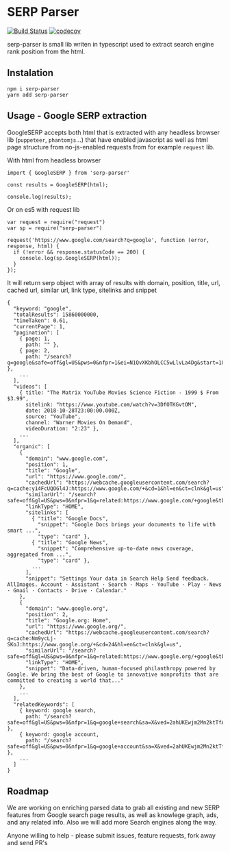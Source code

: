 # SERP Parser

[![Build Status](https://travis-ci.org/zlurad/serp-parser.svg?branch=master)](https://travis-ci.org/zlurad/serp-parser) [![codecov](https://codecov.io/gh/zlurad/serp-parser/branch/master/graph/badge.svg)](https://codecov.io/gh/zlurad/serp-parser)

serp-parser is small lib writen in typescript used to extract search engine rank position from the html.

## Instalation

```
npm i serp-parser
yarn add serp-parser
```

## Usage - Google SERP extraction

GoogleSERP accepts both html that is extracted with any headless browser lib (`puppeteer`, `phantomjs`...) that have enabled javascript as well as html page structure from no-js-enabled requests from for example `request` lib.

With html from headless browser

```
import { GoogleSERP } from 'serp-parser'

const results = GoogleSERP(html);

console.log(results);
```

Or on es5 with request lib

```
var request = require("request")
var sp = require("serp-parser")

request('https://www.google.com/search?q=google', function (error, response, html) {
  if (!error && response.statusCode == 200) {
    console.log(sp.GoogleSERP(html));
  }
});
```

It will return serp object with array of results with domain, position, title, url, cached url, similar url, link type, sitelinks and snippet

```
{
  "keyword: "google",
  "totalResults": 15860000000,
  "timeTaken": 0.61,
  "currentPage": 1,
  "pagination": [
    { page: 1,
      path: "" },
    { page: 2,
      path: "/search?q=google&safe=off&gl=US&pws=0&nfpr=1&ei=N1QvXKbhOLCC5wLlvLa4Dg&start=10&sa=N&ved=0ahUKEwjm2Mn2ktTfAhUwwVkKHWWeDecQ8tMDCOwB" },
    ...
  ],
  "videos": [
    { title: "The Matrix YouTube Movies Science Fiction - 1999 $ From $3.99",
      sitelink: "https://www.youtube.com/watch?v=3DfOTKGvtOM",
      date: 2018-10-28T23:00:00.000Z,
      source: "YouTube",
      channel: "Warner Movies On Demand",
      videoDuration: "2:23" },
    ...
  ],
  "organic": [
    {
      "domain": "www.google.com",
      "position": 1,
      "title": "Google",
      "url": "https://www.google.com/",
      "cachedUrl": "https://webcache.googleusercontent.com/search?q=cache:y14FcUQOGl4J:https://www.google.com/+&cd=1&hl=en&ct=clnk&gl=us",
      "similarUrl": "/search?safe=off&gl=US&pws=0&nfpr=1&q=related:https://www.google.com/+google&tbo=1&sa=X&ved=2ahUKEwjm2Mn2ktTfAhUwwVkKHWWeDecQHzAAegQIARAG",
      "linkType": "HOME",
      "sitelinks": [
        { "title": "Google Docs",
          "snippet": "Google Docs brings your documents to life with smart ...",
          "type": "card" },
        { "title": "Google News",
          "snippet": "Comprehensive up-to-date news coverage, aggregated from ...",
          "type": "card" },
        ...
      ],
      "snippet": "Settings Your data in Search Help Send feedback. AllImages. Account · Assistant · Search · Maps · YouTube · Play · News · Gmail · Contacts · Drive · Calendar."
    },
    {
      "domain": "www.google.org",
      "position": 2,
      "title": "Google.org: Home",
      "url": "https://www.google.org/",
      "cachedUrl": "https://webcache.googleusercontent.com/search?q=cache:Nm9ycLj-SKoJ:https://www.google.org/+&cd=24&hl=en&ct=clnk&gl=us",
      "similarUrl": "/search?safe=off&gl=US&pws=0&nfpr=1&q=related:https://www.google.org/+google&tbo=1&sa=X&ved=2ahUKEwjm2Mn2ktTfAhUwwVkKHWWeDecQHzAXegQIDBAF",
      "linkType": "HOME",
      "snippet": "Data-driven, human-focused philanthropy powered by Google. We bring the best of Google to innovative nonprofits that are committed to creating a world that..."
    },
    ...
  ],
  "relatedKeywords": [
    { keyword: google search,
      path: "/search?safe=off&gl=US&pws=0&nfpr=1&q=google+search&sa=X&ved=2ahUKEwjm2Mn2ktTfAhUwwVkKHWWeDecQ1QIoAHoECA0QAQ" },
    { keyword: google account,
      path: "/search?safe=off&gl=US&pws=0&nfpr=1&q=google+account&sa=X&ved=2ahUKEwjm2Mn2ktTfAhUwwVkKHWWeDecQ1QIoAXoECA0QAg" },
    ...
  ]
}
```

## Roadmap

We are working on enriching parsed data to grab all existing and new SERP features from Google search page results, as well as knowlege graph, ads, and any related info. Also we will add more Search engines along the way.

Anyone willing to help - please submit issues, feature requests, fork away and send PR's

